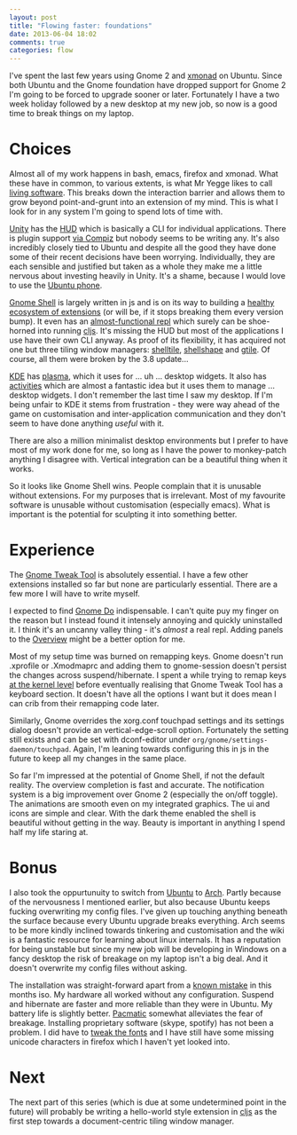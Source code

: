 ```yaml
---
layout: post
title: "Flowing faster: foundations"
date: 2013-06-04 18:02
comments: true
categories: flow
---
```


I've spent the last few years using Gnome 2 and [xmonad](http://xmonad.org/) on Ubuntu. Since both Ubuntu and the Gnome foundation have dropped support for Gnome 2 I'm going to be forced to upgrade sooner or later. Fortunately I have a two week holiday followed by a new desktop at my new job, so now is a good time to break things on my laptop.

<!--more-->

# Choices

Almost all of my work happens in bash, emacs, firefox and xmonad. What these have in common, to various extents, is what Mr Yegge likes to call [living software](http://steve-yegge.blogspot.com/2007/01/pinocchio-problem.html). This breaks down the interaction barrier and allows them to grow beyond point-and-grunt into an extension of my mind. This is what I look for in any system I'm going to spend lots of time with.

[Unity](http://unity.ubuntu.com/) has the [HUD](https://wiki.ubuntu.com/Unity/HUD) which is basically a CLI for individual applications. There is plugin support [via Compiz](http://wiki.compiz.org/Plugins‎) but nobody seems to be writing any. It's also incredibly closely tied to Ubuntu and despite all the good they have done some of their recent decisions have been worrying. Individually, they are each sensible and justified but taken as a whole they make me a little nervous about investing heavily in Unity. It's a shame, because I would love to use the [Ubuntu phone](http://www.ubuntu.com/phone).

[Gnome Shell](https://live.gnome.org/GnomeShell) is largely written in js and is on its way to building a [healthy ecosystem of extensions](https://extensions.gnome.org/) (or will be, if it stops breaking them every version bump). It even has an [almost-functional repl](https://live.gnome.org/GnomeShell/LookingGlass) which surely can be shoe-horned into running [cljs](https://github.com/clojure/clojurescript). It's missing the HUD but most of the applications I use have their own CLI anyway. As proof of its flexibility, it has acquired not one but three tiling window managers: [shelltile](https://extensions.gnome.org/extension/657/shelltile/), [shellshape](https://extensions.gnome.org/extension/294/shellshape/) and [gtile](https://extensions.gnome.org/extension/28/gtile/). Of course, all them were broken by the 3.8 update...

[KDE](http://www.kde.org/) has [plasma](http://www.kde.org/workspaces/plasmadesktop/), which it uses for ... uh ... desktop widgets. It also has [activities](http://userbase.kde.org/Plasma#Activities) which are almost a fantastic idea but it uses them to manage ... desktop widgets. I don't remember the last time I saw my desktop. If I'm being unfair to KDE it stems from frustration - they were way ahead of the game on customisation and inter-application communication and they don't seem to have done anything *useful* with it.

There are also a million minimalist desktop environments but I prefer to have most of my work done for me, so long as I have the power to monkey-patch anything I disagree with. Vertical integration can be a beautiful thing when it works.

So it looks like Gnome Shell wins. People complain that it is unusable without extensions. For my purposes that is irrelevant. Most of my favourite software is unusable without customisation (especially emacs). What is important is the potential for sculpting it into something better.

# Experience

The [Gnome Tweak Tool](https://live.gnome.org/GnomeTweakTool) is absolutely essential. I have a few other extensions installed so far but none are particularly essential. There are a few more I will have to write myself.

I expected to find [Gnome Do](http://cooperteam.net/) indispensable. I can't quite puy my finger on the reason but I instead found it intensely annoying and quickly uninstalled it. I think it's an uncanny valley thing - it's *almost* a real repl. Adding panels to the [Overview](http://media.bestofmicro.com/fedora-linux-gnome,M-M-329998-13.png) might be a better option for me.

Most of my setup time was burned on remapping keys. Gnome doesn't run .xprofile or .Xmodmaprc and adding them to gnome-session doesn't persist the changes across suspend/hibernate. I spent a while trying to remap keys [at the kernel level](https://wiki.archlinux.org/index.php/Map_scancodes_to_keycodes) before eventually realising that Gnome Tweak Tool has a keyboard section. It doesn't have all the options I want but it does mean I can crib from their remapping code later.

Similarly, Gnome overrides the xorg.conf touchpad settings and its settings dialog doesn't provide an vertical-edge-scroll option. Fortunately the setting still exists and can be set with dconf-editor under `org/gnome/settings-daemon/touchpad`. Again, I'm leaning towards configuring this in js in the future to keep all my changes in the same place.

So far I'm impressed at the potential of Gnome Shell, if not the default reality. The overview completion is fast and accurate. The notification system is a big improvement over Gnome 2 (especially the on/off toggle). The animations are smooth even on my integrated graphics. The ui and icons are simple and clear. With the dark theme enabled the shell is beautiful without getting in the way. Beauty is important in anything I spend half my life staring at.

# Bonus

I also took the oppurtunuity to switch from [Ubuntu](https://www.archlinux.org/) to [Arch](https://www.archlinux.org/). Partly because of the nervousness I mentioned earlier, but also because Ubuntu keeps fucking overwriting my config files. I've given up touching anything beneath the surface because every Ubuntu upgrade breaks everything. Arch seems to be more kindly inclined towards tinkering and customisation and the wiki is a fantastic resource for learning about linux internals. It has a reputation for being unstable but since my new job will be developing in Windows on a fancy desktop the risk of breakage on my laptop isn't a big deal. And it doesn't overwrite my config files without asking.

The installation was straight-forward apart from a [known mistake](https://bbs.archlinux.org/viewtopic.php?id=162725) in this months iso. My hardware all worked without any configuration. Suspend and hibernate are faster and more reliable than they were in Ubuntu. My battery life is slightly better. [Pacmatic](http://kmkeen.com/pacmatic/) somewhat alleviates the fear of breakage. Installing proprietary software (skype, spotify) has not been a problem. I did have to [tweak the fonts](https://wiki.archlinux.org/index.php/Font_Configuration#Infinality:_the_easy_way) and I have still have some missing unicode characters in firefox which I haven't yet looked into.

# Next

The next part of this series (which is due at some undetermined point in the future) will probably be writing a hello-world style extension in [cljs](https://github.com/clojure/clojurescript) as the first step towards a document-centric tiling window manager.
